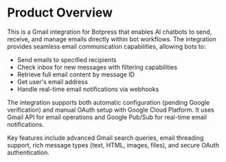 # Product Overview

This is a Gmail integration for Botpress that enables AI chatbots to send, receive, and manage emails directly within bot workflows. The integration provides seamless email communication capabilities, allowing bots to:

- Send emails to specified recipients
- Check inbox for new messages with filtering capabilities
- Retrieve full email content by message ID
- Get user's email address
- Handle real-time email notifications via webhooks

The integration supports both automatic configuration (pending Google verification) and manual OAuth setup with Google Cloud Platform. It uses Gmail API for email operations and Google Pub/Sub for real-time email notifications.

Key features include advanced Gmail search queries, email threading support, rich message types (text, HTML, images, files), and secure OAuth authentication.